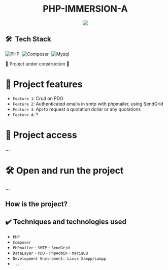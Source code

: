 <h1 align="center"> PHP-IMMERSION-A </h1>
<p align="center">
<img src="https://img.shields.io/github/license/Daniela-Costa-Ada/React_alura_tube"/>
</p>

## 🛠 &nbsp;Tech Stack
![PHP](https://img.shields.io/badge/-Php-05122A?style=flat&logo=php)&nbsp;
![Composer](https://img.shields.io/badge/-Composer-05122A?style=flat&logo=composer)&nbsp;
![Mysql](https://img.shields.io/badge/-Mysql-05122A?style=flat&logo=mysql)&nbsp;

:construction: Project under construction :construction:

# :hammer: Project features

- `Feature 1`: Crud on PDO
- `Feature 2`: Authenticated emails in smtp with phpmailer, using SendGrid
- `Feature 3`: Api to request a quotation dollar or any quotations
- `Feature 4`: ?

# 📁 Project access

**...**

# 🛠️ Open and run the project

**...**
## How is the project?


## ✔️ Techniques and technologies used

- ``PHP``
- ``Composer``
- ``PHPmailer`` - ``SMTP`` - ``SendGrid``
- ``DataLayer`` - ``PDO`` - ``PhpAdmin`` - ``MariaDB`` 
- ``Development Enviroment: Linux Xampp/Lampp`` 
- ``...``
